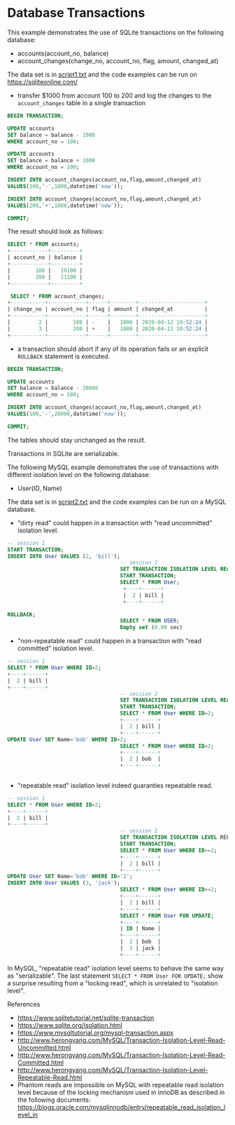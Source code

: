# Database Transactions

This example demonstrates the use of SQLite transactions on the following database:
* accounts(account_no, balance)
* account_changes(change_no, account_no, flag, amount, changed_at)

The data set is in [script1.txt](script1.txt) and the code examples can be run on https://sqliteonline.com/

* transfer $1000 from account 100 to 200 and log the changes to the `account_changes` table in a single transaction
```sql
BEGIN TRANSACTION;

UPDATE accounts
SET balance = balance - 1000
WHERE account_no = 100;

UPDATE accounts
SET balance = balance + 1000
WHERE account_no = 200;

INSERT INTO account_changes(account_no,flag,amount,changed_at) 
VALUES(100,'-',1000,datetime('now'));

INSERT INTO account_changes(account_no,flag,amount,changed_at) 
VALUES(200,'+',1000,datetime('now'));

COMMIT;
```
The result should look as follows:
```sql
SELECT * FROM accounts;
+------------+---------+
| account_no | balance |
+------------+---------+
|        100 |   19100 |
|        200 |   11100 |
+------------+---------+

 SELECT * FROM account_changes;
+-----------+------------+------+--------+---------------------+
| change_no | account_no | flag | amount | changed_at          |
+-----------+------------+------+--------+---------------------+
|         2 |        100 | -    |   1000 | 2020-04-12 10:52:24 |
|         3 |        200 | +    |   1000 | 2020-04-12 10:52:24 |
+-----------+------------+------+--------+---------------------+
```

* a transaction should abort if any of its operation fails or an explicit `ROLLBACK` statement is executed.
```sql
BEGIN TRANSACTION;

UPDATE accounts
SET balance = balance - 20000
WHERE account_no = 100;

INSERT INTO account_changes(account_no,flag,amount,changed_at) 
VALUES(100,'-',20000,datetime('now'));

COMMIT;
```
The tables should stay unchanged as the result.

Transactions in SQLite are serializable.

The following MySQL example demonstrates the use of transactions with different isolation level on the following database:
* User(ID, Name)

The data set is in [script2.txt](script2.txt) and the code examples can be run on a MySQL database.

* "dirty read" could happen in a transaction with "read uncommitted" isolation level.
```sql
-- session 1
START TRANSACTION;
INSERT INTO User VALUES (2, 'bill');
                                    -- session 2
                                    SET TRANSACTION ISOLATION LEVEL READ UNCOMMITTED;
                                    START TRANSACTION;
                                    SELECT * FROM User;
                                     +----+------+
                                     |  2 | bill |
                                     +----+------+

ROLLBACK;
                                    SELECT * FROM USER;
                                    Empty set (0.00 sec)
```

* "non-repeatable read" could happen in a transaction with "read committed" isolation level.
```sql
-- session 1
SELECT * FROM User WHERE ID=2;
+----+------+
|  2 | bill |
+----+------+
                                    -- session 2
                                    SET TRANSACTION ISOLATION LEVEL READ COMMITTED
                                    START TRANSACTION;
                                    SELECT * FROM User WHERE ID=2;
                                    +----+------+
                                    |  2 | bill |
                                    +----+------+
UPDATE User SET Name='bob' WHERE ID=2;
                                    SELECT * FROM User WHERE ID=2;
                                    +----+------+
                                    |  2 | bob  |
                                    +----+------+
                                    
```

* "repeatable read" isolation level indeed guaranties repeatable read.
```sql
-- session 1
SELECT * FROM User WHERE ID=2;
+----+------+
|  2 | bill |
+----+------+
                                    -- session 2
                                    SET TRANSACTION ISOLATION LEVEL REPEATABLE READ;
                                    START TRANSACTION;
                                    SELECT * FROM User WHERE ID>=2;
                                    +----+------+
                                    |  2 | bill |
                                    +----+------+
UPDATE User SET Name='bob' WHERE ID='2';
INSERT INTO User VALUES (3, 'jack');
                                    SELECT * FROM User WHERE ID>=2;
                                    +----+------+
                                    |  2 | bill |
                                    +----+------+
                                    SELECT * FROM User FOR UPDATE;
                                    +----+------+
                                    | ID | Name |
                                    +----+------+
                                    |  2 | bob  |
                                    |  3 | jack |
                                    +----+------+
```

In MySQL, "repeatable read" isolation level seems to behave the same way as "serializable". The last statement `SELECT * FROM User FOR UPDATE;` show a surprise resulting from a "locking read", which is unrelated to "isolation level".

References
* https://www.sqlitetutorial.net/sqlite-transaction
* https://www.sqlite.org/isolation.html
* https://www.mysqltutorial.org/mysql-transaction.aspx
* http://www.herongyang.com/MySQL/Transaction-Isolation-Level-Read-Uncommitted.html
* http://www.herongyang.com/MySQL/Transaction-Isolation-Level-Read-Committed.html
* http://www.herongyang.com/MySQL/Transaction-Isolation-Level-Repeatable-Read.html
* Phantom reads are impossible on MySQL with repeatable read isolation level because of the locking mechanism used in innoDB as described in the following documents:
https://blogs.oracle.com/mysqlinnodb/entry/repeatable_read_isolation_level_in
